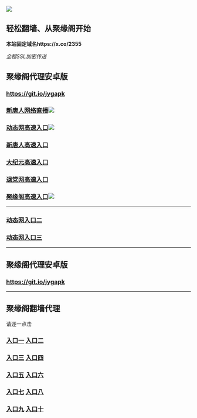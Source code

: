 
![](https://raw.githubusercontent.com/hao369/a/master/j.jpg)



## 轻松翻墙、从聚缘阁开始

**本站固定域名https://x.co/2355**

_全程SSL加密传送_



##  聚缘阁代理安卓版

### https://git.io/jygapk

### [新唐人网络直播]( https://1wcosp6hi8.execute-api.ap-southeast-1.amazonaws.com/x33hy)![](https://raw.githubusercontent.com/hao369/a/master/jygtj.gif)

### [动态网高速入口]( https://ate2zoibu5.execute-api.us-east-2.amazonaws.com/6yy43/?id=2)![](https://raw.githubusercontent.com/hao369/a/master/jygdl.gif)

### [新唐人高速入口](https://ate2zoibu5.execute-api.us-east-2.amazonaws.com/6yy43/?id=5)

### [大纪元高速入口](https://ate2zoibu5.execute-api.us-east-2.amazonaws.com/6yy43/?id=7)

### [退党网高速入口](https://ate2zoibu5.execute-api.us-east-2.amazonaws.com/6yy43/?id=8)

### [聚缘阁高速入口](https://bx2zg7cka1.execute-api.ap-southeast-1.amazonaws.com/vvfheure2)![](https://raw.githubusercontent.com/hao369/a/master/jyg.gif)


***

### [动态网入口二](https://x.co/ddg)

### [动态网入口三]( https://0wk970ds1f.execute-api.ap-southeast-1.amazonaws.com/000247/?id=2)



***



##  聚缘阁代理安卓版

### https://git.io/jygapk


***


## 聚缘阁翻墙代理 

请逐一点击

### **[入口一]( https://5eckwufpjd.execute-api.ap-southeast-1.amazonaws.com/6588mkhyf)** **[入口二](https://bvs8oxvzud.execute-api.ap-southeast-1.amazonaws.com/csg432)**

### **[入口三](https://s3-ap-southeast-1.amazonaws.com/jyg4/jyg.html)**  **[入口四](https://s3-ap-northeast-1.amazonaws.com/jyg9/jyg.html)**

### **[入口五](https://s3.ap-south-1.amazonaws.com/jyg5/jyg.html)**  **[入口六](https://s3-us-west-2.amazonaws.com/jyg7/jyg.html)**


###  **[入口七](https://s3-us-west-1.amazonaws.com/jyg6/jyg.html)**  **[入口八](https://s3-eu-west-1.amazonaws.com/jyg8/jyg.html)**


###  **[入口九](https://s3.eu-central-1.amazonaws.com/jyg3/jyg.html)**  **[入口十](https://s3-ap-southeast-2.amazonaws.com/jyg1/jyg.html)**




